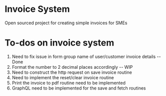 # Invoice System

Open sourced project for creating simple invoices for SMEs

# To-dos on invoice system

1.  Need to fix issue in form group name of user/customer invoice details -- Done
2.  Format the number to 2 decimal places accordingly -- WIP
3.  Need to construct the http request on save invoice routine
4.  Need to implement the reset/clear invoice routine
5.  Print the invoice to pdf routine need to be implemented
6.  GraphQL need to be implemented for the save and fetch routines

